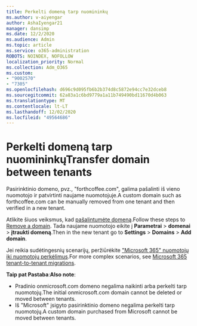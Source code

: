 ```yaml
---
title: Perkelti domeną tarp nuomininkų
ms.author: v-aiyengar
author: AshaIyengar21
manager: dansimp
ms.date: 12/2/2020
ms.audience: Admin
ms.topic: article
ms.service: o365-administration
ROBOTS: NOINDEX, NOFOLLOW
localization_priority: Normal
ms.collection: Adm_O365
ms.custom:
- "9002570"
- "7305"
ms.openlocfilehash: d696c9d095fb6b2b374d8c5872e94cc7e32dceb8
ms.sourcegitcommit: 62a83a1c6bd9779a1a11b749490bd11670d4b063
ms.translationtype: MT
ms.contentlocale: lt-LT
ms.lasthandoff: 12/02/2020
ms.locfileid: "49564686"
---
```

# <a name="transfer-domain-between-tenants"></a><span data-ttu-id="d91cf-102">Perkelti domeną tarp nuomininkų</span><span class="sxs-lookup"><span data-stu-id="d91cf-102">Transfer domain between tenants</span></span>

<span data-ttu-id="d91cf-103">Pasirinktinio domeno, pvz., "forthcoffee.com", galima pašalinti iš vieno nuomotojo ir patvirtinti naujame nuomotojuje.</span><span class="sxs-lookup"><span data-stu-id="d91cf-103">A custom domain such as forthcoffee.com can be manually removed from one tenant and then verified in a new tenant.</span></span>

<span data-ttu-id="d91cf-104">Atlikite šiuos veiksmus, kad [pašalintumėte domeną](https://docs.microsoft.com/microsoft-365/admin/get-help-with-domains/remove-a-domain).</span><span class="sxs-lookup"><span data-stu-id="d91cf-104">Follow these steps to [Remove a domain](https://docs.microsoft.com/microsoft-365/admin/get-help-with-domains/remove-a-domain).</span></span> <span data-ttu-id="d91cf-105">Tada naujame nuomotojo eikite į **Parametrai**  >  **domenai**  >  **įtraukti domeną**.</span><span class="sxs-lookup"><span data-stu-id="d91cf-105">Then in the new tenant go to **Settings** > **Domains** > **Add domain**.</span></span>

<span data-ttu-id="d91cf-106">Jei reikia sudėtingesnių scenarijų, peržiūrėkite ["Microsoft 365" nuomotojų iki nuomotojų perkėlimus](https://docs.microsoft.com/microsoft-365/enterprise/microsoft-365-tenant-to-tenant-migrations).</span><span class="sxs-lookup"><span data-stu-id="d91cf-106">For more complex scenarios, see [Microsoft 365 tenant-to-tenant migrations](https://docs.microsoft.com/microsoft-365/enterprise/microsoft-365-tenant-to-tenant-migrations).</span></span>

<span data-ttu-id="d91cf-107">**Taip pat Pastaba**:</span><span class="sxs-lookup"><span data-stu-id="d91cf-107">**Also note**:</span></span>
- <span data-ttu-id="d91cf-108">Pradinio onmicrosoft.com domeno negalima naikinti arba perkelti tarp nuomotojų.</span><span class="sxs-lookup"><span data-stu-id="d91cf-108">The initial onmicrosoft.com domain cannot be deleted or moved between tenants.</span></span>
- <span data-ttu-id="d91cf-109">Iš "Microsoft" įsigyto pasirinktinio domeno negalima perkelti tarp nuomotojų.</span><span class="sxs-lookup"><span data-stu-id="d91cf-109">A custom domain purchased from Microsoft cannot be moved between tenants.</span></span>